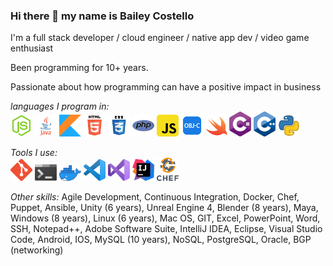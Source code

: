 ### Hi there 👋 my name is Bailey Costello
I'm a full stack developer / cloud engineer / native app dev / video game enthusiast

Been programming for 10+ years.

Passionate about how programming can have a positive impact in business 

*languages I program in:* </br>
<img src="/Languages/node.png" width="35"> <img src="Languages/java.png" width="35"> <img src="Languages/K.png" width="35"> <img src="Languages/html5.png" width="35"> <img src="Languages/css.png" width="35"> <img src="Languages/php.png" width="35"> <img src="Languages/javascript.png" width="35"> <img src="Languages/objc.png" width="35"> <img src="Languages/swift.png" width="35"> <img src="Languages/c--4.png" width="35"> <img src="Languages/c__.png" width="35"> <img src="Languages/P.png" width="35">

*Tools I use:* </br>
<img src="/Languages/git.png" width="35"> <img src="/Languages/windowsterminalicon.png" width="35"> <img src="/Languages/Moby-logo.png" width="35">  <img src="/Languages/vscode.png" width="35">  <img src="/Languages/vs.png" width="35"> <img src="/Languages/IJ.png" width="35"> <img src="/Languages/chef.png" width="35">



*Other skills:*
Agile Development, Continuous Integration, Docker, Chef, Puppet, Ansible, Unity (6 years), Unreal Engine 4, Blender (8 years), Maya,  Windows (8 years), Linux (6 years), Mac OS, GIT, Excel, PowerPoint, Word, SSH, Notepad++, Adobe Software Suite, IntelliJ IDEA, Eclipse, Visual Studio Code, Android, IOS, MySQL (10 years), NoSQL, PostgreSQL, Oracle, BGP (networking)

<!--
**TheJavaCoder/TheJavaCoder** is a ✨ _special_ ✨ repository because its `README.md` (this file) appears on your GitHub profile.

Here are some ideas to get you started:

- 🔭 I’m currently working on ...
- 🌱 I’m currently learning ...
- 👯 I’m looking to collaborate on ...
- 🤔 I’m looking for help with ...
- 💬 Ask me about ...
- 📫 How to reach me: ...
- 😄 Pronouns: ...
- ⚡ Fun fact: ...
-->
